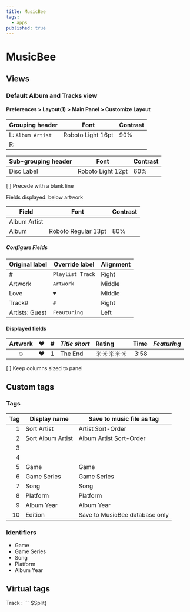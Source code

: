 ```yaml
---
title: MusicBee
tags:
  - apps
published: true
---
```


# MusicBee

## Views

### Default Album and Tracks view


#### Preferences > Layout(1) > Main Panel > Customize Layout

Grouping header | Font | Contrast
----------------|------|----------
L: `Album Artist` | Roboto Light 16pt | 90%
R:              |      | 


Sub-grouping header | Font | Contrast
--------------------|------|----------
Disc Label          | Roboto Light 12pt | 60%

[ ] Precede with a blank line


Fields displayed: below artwork

Field | Font | Contrast 
------|------|---------------
Album Artist |  |  
Album | Roboto Regular 13pt | 80%






##### Configure Fields

Original label | Override label   | Alignment
---------------|------------------|----------
#              | `Playlist Track` | Right
Artwork        | `Artwork`        | Middle
Love           | `♥`              | Middle
Track#         | ` # `            | Right
Artists: Guest | `Feauturing`     | Left

#### Displayed fields 

 Artwork | ♥ | # | _Title short_ | Rating | Time |  _Featuring_
|:------:|:-:|--:|:--------------|:-------|-----:|:-----------|
    ☺    | ♥ | 1 | The End       | ☼☼☼☼☼  | 3:58 | 


[ ] Keep columns sized to panel 



## Custom tags

### Tags

Tag | Display name  | Save to music file as tag
---:|---------------|------------------------------
1   | Sort Artist   | Artist Sort-Order
2   | Sort Album Artist | Album Artist Sort-Order
3   |  |
4   |  |
5   | Game          | Game
6   | Game Series   | Game Series
7   | Song          | Song
8   | Platform      | Platform 
9   | Album Year    | Album Year
10  | Edition       | Save to MusicBee database only

### Identifiers

* Game
* Game Series
* Song
* Platform
* Album Year

## Virtual tags

Track
: ``` 
  $Split(<Title>," (feat",1)
  ``` 
  
Disc Label v1
: ```
  $If($Group(<Disc#>,3)="0-9",$If(<Disc Count>>1,"Disc "<Disc#>$IsNull(<Edition>,," - "),),"Vol. "<Disc#>": "<Grouping>)$IsNull(<Edition>,,<Edition>)
  ``` 

Disc Label v2
: ```
  $If($Group(<Disc#>,3)="0-9",$If(<Disc Count> > 1,"Disc "<Disc#>$IsNull(<Edition>,," - "<Edition>),),)
  ```
  
Virtual Album Year 
: ```
$IsNull(<Album Year>,$Left(<Year>,4),$Left(<Album Year>,4)
```

